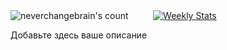 <div style="display: flex; align-items: flex-start;">
    <div style="flex: 0 0 auto; margin-right: 10px;">
        <img src="https://count.getloli.com/@neverchangebrain" alt="neverchangebrain's count" />
        <p>Добавьте здесь ваше описание</p>
    </div>
    <div style="flex: 1;">
        <a href="https://wakatime.com/@neverchangebrain" target="_blank">
            <img aling='right' alt="Weekly Stats" src="https://github-readme-stats.vercel.app/api/wakatime?username=neverchangebrain&border_radius=5px&theme=dark&bg_color=1f1f1f&border_color=1f1f1f&icon_color=58a6ff&show_icons=true&disable_animations=true&custom_title=Weekly%20Stats">
        </a>
    </div>
</div>
